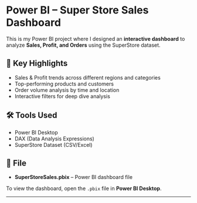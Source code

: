 # Power BI – Super Store Sales Dashboard  

This is my Power BI project where I designed an **interactive dashboard** to analyze **Sales, Profit, and Orders** using the SuperStore dataset.  

## 🚀 Key Highlights
- Sales & Profit trends across different regions and categories  
- Top-performing products and customers  
- Order volume analysis by time and location  
- Interactive filters for deep dive analysis  

## 🛠 Tools Used
- Power BI Desktop  
- DAX (Data Analysis Expressions)  
- SuperStore Dataset (CSV/Excel)  

## 📂 File
- **SuperStoreSales.pbix** – Power BI dashboard file  

To view the dashboard, open the `.pbix` file in **Power BI Desktop**.  

---
